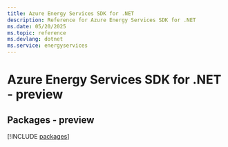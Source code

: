 ```yaml
---
title: Azure Energy Services SDK for .NET
description: Reference for Azure Energy Services SDK for .NET
ms.date: 05/20/2025
ms.topic: reference
ms.devlang: dotnet
ms.service: energyservices
---
```

# Azure Energy Services SDK for .NET - preview
## Packages - preview
[!INCLUDE [packages](energy-services-index.md)]